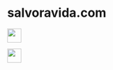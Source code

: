 # salvoravida.com

[<img height="32" width="32" src="https://unpkg.com/simple-icons@latest/icons/github.svg" />](https://github.com/salvoravida)

[<img height="32" width="32" src="https://unpkg.com/simple-icons@latest/icons/twitter.svg" />](https://twitter.com/salvoravida)
